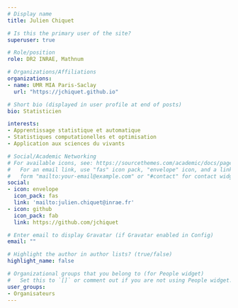 ```yaml
---
# Display name
title: Julien Chiquet

# Is this the primary user of the site?
superuser: true

# Role/position
role: DR2 INRAE, Mathnum

# Organizations/Affiliations
organizations:
- name: UMR MIA Paris-Saclay
  url: "https://jchiquet.github.io"

# Short bio (displayed in user profile at end of posts)
bio: Statisticien

interests:
- Apprentissage statistique et automatique
- Statistiques computationelles et optimisation
- Application aux sciences du vivants

# Social/Academic Networking
# For available icons, see: https://sourcethemes.com/academic/docs/page-builder/#icons
#   For an email link, use "fas" icon pack, "envelope" icon, and a link in the
#   form "mailto:your-email@example.com" or "#contact" for contact widget.
social:
- icon: envelope
  icon_pack: fas
  link: 'mailto:julien.chiquet@inrae.fr'
- icon: github
  icon_pack: fab
  link: https://github.com/jchiquet

# Enter email to display Gravatar (if Gravatar enabled in Config)
email: ""

# Highlight the author in author lists? (true/false)
highlight_name: false

# Organizational groups that you belong to (for People widget)
#   Set this to `[]` or comment out if you are not using People widget.
user_groups:
- Organisateurs
---
```



